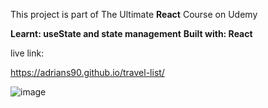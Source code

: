 This project is part of The Ultimate **React** Course on Udemy

**Learnt: useState and state management**
**Built with: React**

live link:

https://adrians90.github.io/travel-list/

![image](https://github.com/adrians90/travel-list/assets/128593202/198a4b74-dd53-424b-9aec-a0d0ae78bd62)

